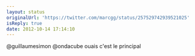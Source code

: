 ```yaml
---
layout: status
originalUrl: 'https://twitter.com/marcgg/status/257529742939521025'
isReply: true
date: 2012-10-14 17:14:10
---
```


@guillaumesimon @ondacube ouais c'est le principal
